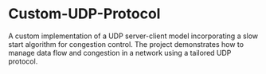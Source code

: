 # Custom-UDP-Protocol
A custom implementation of a UDP server-client model incorporating a slow start algorithm for congestion control. The project demonstrates how to manage data flow and congestion in a network using a tailored UDP protocol.
